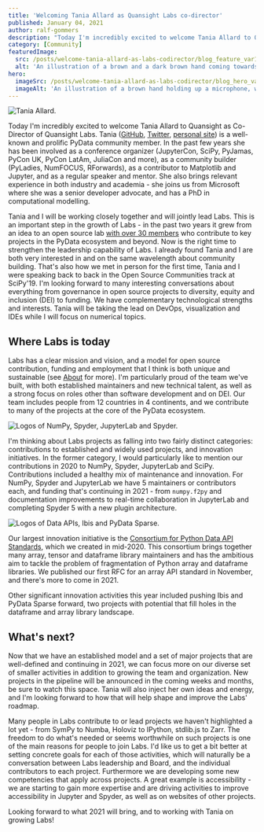 ```yaml
---
title: 'Welcoming Tania Allard as Quansight Labs co-director'
published: January 04, 2021
author: ralf-gommers
description: "Today I'm incredibly excited to welcome Tania Allard to Quansight as Co-Director of Quansight Labs. Tania is a well-known and prolific PyData community member. In the past few years she has been involved as a conference organizer (JupyterCon, SciPy, PyJamas, PyCon UK, PyCon LatAm, JuliaCon and more), as a community builder (PyLadies, NumFOCUS, RForwards), as a contributor to Matplotlib and Jupyter, and as a regular speaker and mentor. She also brings relevant experience in both industry and academia - she joins us from Microsoft where she was a senior developer advocate, and has a PhD in computational modelling."
category: [Community]
featuredImage:
  src: /posts/welcome-tania-allard-as-labs-codirector/blog_feature_var1.png
  alt: 'An illustration of a brown and a dark brown hand coming towards each other to pass a business card with the logo of Quansight Labs.'
hero:
  imageSrc: /posts/welcome-tania-allard-as-labs-codirector/blog_hero_var1.svg
  imageAlt: 'An illustration of a brown hand holding up a microphone, with some graphical elements highlighting the top of the microphone.'
---
```


![Tania Allard.](/posts/welcome-tania-allard-as-labs-codirector/tania_allard.jpg)

Today I'm incredibly excited to welcome Tania Allard to Quansight as
Co-Director of Quansight Labs. Tania ([GitHub](https://github.com/trallard),
[Twitter](https://twitter.com/ixek/), [personal
site](https://www.bitsandchips.me/)) is a well-known and prolific PyData
community member. In the past few years she has been involved as a conference
organizer (JupyterCon, SciPy, PyJamas, PyCon UK, PyCon LatAm, JuliaCon and
more), as a community builder (PyLadies, NumFOCUS, RForwards), as a
contributor to Matplotlib and Jupyter, and as a regular speaker and mentor.
She also brings relevant experience in both industry and academia - she joins
us from Microsoft where she was a senior developer advocate, and has a PhD in
computational modelling.

Tania and I will be working closely together and will jointly lead Labs. This
is an important step in the growth of Labs - in the past two years it grew
from an idea to an open source lab [with over 30 members](/team) who
contribute to key projects in the PyData ecosystem and beyond. Now is the
right time to strengthen the leadership capability of Labs. I already found
Tania and I are both very interested in and on the same wavelength about
community building. That's also how we met in person for the first time,
Tania and I were speaking back to back in the Open Source Communities track
at SciPy'19. I'm looking forward to many interesting conversations about
everything from governance in open source projects to diversity, equity and
inclusion (DEI) to funding. We have complementary technological strengths and
interests. Tania will be taking the lead on DevOps, visualization and IDEs
while I will focus on numerical topics.

## Where Labs is today

Labs has a clear mission and vision, and a model for open source contribution, funding
and employment that I think is both unique and sustainable (see
[About](/about) for more). I'm particularly proud of the team we've built,
with both established maintainers and new technical talent, as well as a
strong focus on roles other than software development and on DEI. Our team
includes people from 12 countries in 4 continents, and we contribute to many
of the projects at the core of the PyData ecosystem.

![Logos of NumPy, Spyder, JupyterLab and Spyder.](/posts/welcome-tania-allard-as-labs-codirector/numpy_scipy_jlab_spyder_logos.png)

I'm thinking about Labs projects as falling into two fairly distinct
categories: contributions to established and widely used projects, and
innovation initiatives. In the former category, I would particularly like to
mention our contributions in 2020 to NumPy, Spyder, JupyterLab and SciPy.
Contributions included a healthy mix of maintenance and innovation. For
NumPy, Spyder and JupyterLab we have 5 maintainers or contributors each, and
funding that's continuing in 2021 - from `numpy.f2py` and documentation
improvements to real-time collaboration in JupyterLab and completing Spyder 5
with a new plugin architecture.

![Logos of Data APIs, Ibis and PyData Sparse.](/posts/welcome-tania-allard-as-labs-codirector/dataapis_ibis_sparse.png)

Our largest innovation initiative is the
[Consortium for Python Data API Standards](https://data-apis.org/), which we
created in mid-2020. This consortium brings together many array, tensor and
dataframe library maintainers and has the ambitious aim to tackle the problem
of fragmentation of Python array and dataframe libraries. We published our
first RFC for an array API standard in November, and there's more to come in 2021.

Other significant innovation activities this year included pushing Ibis and
PyData Sparse forward, two projects with potential that fill holes in the
dataframe and array library landscape.

## What's next?

Now that we have an established model and a set of major projects that are
well-defined and continuing in 2021, we can focus more on our diverse set of
smaller activities in addition to growing the team and organization. New
projects in the pipeline will be announced in the coming weeks and months, 
be sure to watch this space. Tania will also inject her own ideas
and energy, and I'm looking forward to how that will help shape and improve
the Labs' roadmap.

Many people in Labs contribute to or lead projects we haven't highlighted a
lot yet - from SymPy to Numba, Holoviz to IPython, stdlib.js to Zarr. The
freedom to do what's needed or seems worthwhile on such projects is one of
the main reasons for people to join Labs. I'd like us to get a bit better at
setting concrete goals for each of those activities, which will naturally be
a conversation between Labs leadership and Board, and the individual
contributors to each project. Furthermore we are developing some new
competencies that apply across projects. A great example is accessibility -
we are starting to gain more expertise and are driving activities to improve
accessibility in Jupyter and Spyder, as well as on websites of other
projects.

Looking forward to what 2021 will bring, and to working with Tania on growing Labs!
